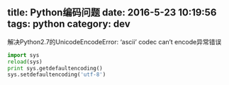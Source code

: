 title: Python编码问题
date: 2016-5-23 10:19:56
tags: python
category: dev
---

解决Python2.7的UnicodeEncodeError: ‘ascii’ codec can’t encode异常错误

```python
import sys
reload(sys)
print sys.getdefaultencoding()
sys.setdefaultencoding('utf-8')
```